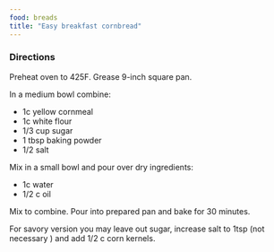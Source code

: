 ```yaml
---
food: breads
title: "Easy breakfast cornbread"
---
```


### Directions

Preheat oven to 425F. Grease 9-inch square pan.

In a medium bowl combine:

- 1c yellow cornmeal
- 1c white flour
- 1/3 cup sugar
- 1 tbsp baking powder
- 1/2 salt

Mix in a small bowl and pour over dry ingredients:

- 1c water
- 1/2 c oil

Mix to combine. Pour into prepared pan and bake for 30 minutes.

For savory version you may leave out sugar, increase salt to 1tsp (not necessary ) and add 1/2 c corn kernels.
